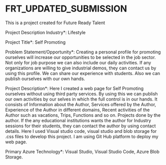 # FRT_UPDATED_SUBMISSION
This is a project created for Future Ready Talent

Project Description
Industry*:
Lifestyle

Project Title*:
Self Promoting

Problem Statement/Opportunity*:
Creating a personal profile for promoting ourselves will increase our opportunities to be selected in the job sector. Not only for job purpose we can also include our daily activities. If any organizations are willing to give industrial demos, they can contact us by using this profile. We can share our experience with students. Also we can publish ourselves with our own hands.

Project Description*:
Here I created a web page for Self Promoting ourselves without using third party services. By using this we can publish our own activities by our selves in which the full control is in our hands. It consists of Information about the Author, Services offered by the Author, Experience of the Author in different domains, Recent activities of the Author such as vacations, Trips, Functions and so on. Projects done by the author. If the any educational institutions wants the author for Industry sessions for their students, they can contact the author by using contact details. Here I used Visual studio code, visual studio and blob storage for .css files to develop this project. I am using Git Hub platform to deploy my web page.

Primary Azure Technology*:
Visual Studio, Visual Studio Code, Azure Blob Storage.
